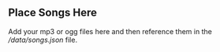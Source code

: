 ## Place Songs Here

Add your mp3 or ogg files here and then reference them in the _/data/songs.json_ file.